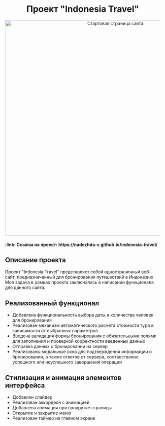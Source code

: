 <h1 align="center">Проект "Indonesia Travel"</h1>

<div align="center">
  <a href="https://nadezhda-v.github.io/indonesia-travel/">
    <img src="https://user-images.githubusercontent.com/109743172/268490163-4e1026ed-67da-4267-8a51-d109dcd18689.jpg" width="700" alt="Стартовая страница сайта">
  </a>
</div>

<h4>:link: Ссылка на проект: https://nadezhda-v.github.io/indonesia-travel/</h4>

<h2>Описание проекта</h2>
Проект "Indonesia Travel" представляет собой одностраничный веб-сайт, предназначенный для бронирования путешествий в Индонезию. Моя задача в рамках проекта заключалась в написании функционала для данного сайта.
<br>

<h2>Реализованный функционал</h2>
<ul>
  <li> Добавлена функциональность выбора даты и количества человек для бронирования
  <li> Реализован механизм автоматического расчета стоимости тура в зависимости от выбранных параметров
  <li> Введена валидация формы бронирования с обязательными полями для заполнения и проверкой корректности введенных данных
  <li> Отправка данных о бронировании на сервер
  <li> Реализованы модальные окна для подтверждения информации о бронировании, а также ответов от сервера, соотвественно успешного или неуспешного завершения операции
</ul>

<h2>Стилизация и анимация элементов интерфейса</h2>
<ul>
  <li> Добавлен слайдер
  <li> Реализован аккордеон с анимацией
  <li> Добавлена анимация при прокрутке страницы
  <li> Открытие и закрытие меню
  <li> Реализован таймер на главном экране
</ul>
